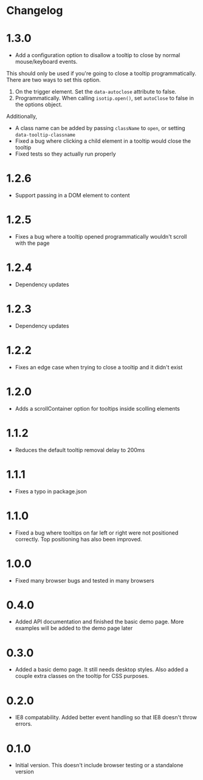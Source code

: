Changelog
=========

# 1.3.0
- Add a configuration option to disallow a tooltip to close by normal mouse/keyboard events.

This should only be used if you're going to close a tooltip programmatically. There are two ways to set this option.

1. On the trigger element. Set the `data-autoclose` attribute to false.
2. Programmatically. When calling `isotip.open()`, set `autoClose` to false in the options object.

Additionally,

- A class name can be added by passing `className` to `open`, or setting `data-tooltip-classname`
- Fixed a bug where clicking a child element in a tooltip would close the tooltip
- Fixed tests so they actually run properly

# 1.2.6
- Support passing in a DOM element to content

# 1.2.5
- Fixes a bug where a tooltip opened programmatically wouldn't scroll with the page

# 1.2.4
- Dependency updates

# 1.2.3
- Dependency updates

# 1.2.2
- Fixes an edge case when trying to close a tooltip and it didn't exist

# 1.2.0
- Adds a scrollContainer option for tooltips inside scolling elements

# 1.1.2
- Reduces the default tooltip removal delay to 200ms

# 1.1.1
- Fixes a typo in package.json

# 1.1.0
- Fixed a bug where tooltips on far left or right were not positioned correctly. Top positioning has also been improved.

# 1.0.0
- Fixed many browser bugs and tested in many browsers

# 0.4.0
- Added API documentation and finished the basic demo page. More examples will be added to the demo page later

# 0.3.0
- Added a basic demo page. It still needs desktop styles. Also added a couple extra classes on the tooltip for CSS purposes.

# 0.2.0
- IE8 compatability. Added better event handling so that IE8 doesn't throw errors.

# 0.1.0
- Initial version. This doesn't include browser testing or a standalone version
